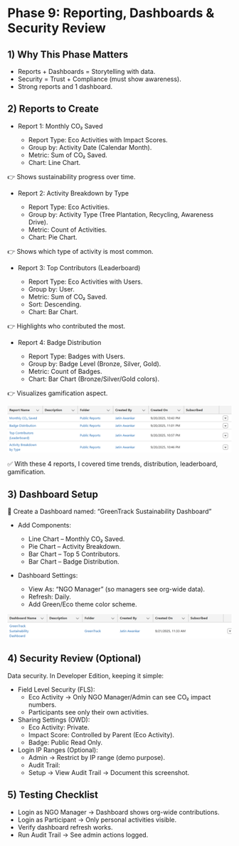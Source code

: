 # Phase 9: Reporting, Dashboards & Security Review


## 1) Why This Phase Matters
- Reports + Dashboards = Storytelling with data.
- Security = Trust + Compliance (must show awareness).
- Strong reports and 1 dashboard.


## 2) Reports to Create
- Report 1: Monthly CO₂ Saved
  
    - Report Type: Eco Activities with Impact Scores.
    - Group by: Activity Date (Calendar Month).
    - Metric: Sum of CO₂ Saved.
    - Chart: Line Chart.
  
 👉 Shows sustainability progress over time.

- Report 2: Activity Breakdown by Type
  
    - Report Type: Eco Activities.
    - Group by: Activity Type (Tree Plantation, Recycling, Awareness Drive).
    - Metric: Count of Activities.
    - Chart: Pie Chart.
  
 👉 Shows which type of activity is most common.

- Report 3: Top Contributors (Leaderboard)
  
    - Report Type: Eco Activities with Users.
    - Group by: User.
    - Metric: Sum of CO₂ Saved.
    - Sort: Descending.
    - Chart: Bar Chart.
  
 👉 Highlights who contributed the most.

- Report 4: Badge Distribution
  
    - Report Type: Badges with Users.
    - Group by: Badge Level (Bronze, Silver, Gold).
    - Metric: Count of Badges.
    - Chart: Bar Chart (Bronze/Silver/Gold colors).
  
 👉 Visualizes gamification aspect.

 <img src="Reports.png" alt="Reports" />

✅ With these 4 reports, I covered time trends, distribution, leaderboard, gamification.


## 3) Dashboard Setup
📍 Create a Dashboard named: “GreenTrack Sustainability Dashboard”
- Add Components:
  
    - Line Chart – Monthly CO₂ Saved.
    - Pie Chart – Activity Breakdown.
    - Bar Chart – Top 5 Contributors.
    - Bar Chart – Badge Distribution.
- Dashboard Settings:
  
    - View As: “NGO Manager” (so managers see org-wide data).
    - Refresh: Daily.
    - Add Green/Eco theme color scheme.
      
 <img src="Dashboard.png" alt="Dashboard" />

## 4) Security Review (Optional)
Data security. In Developer Edition, keeping it simple:
- Field Level Security (FLS):
    - Eco Activity → Only NGO Manager/Admin can see CO₂ impact numbers.
    - Participants see only their own activities.
- Sharing Settings (OWD):
    - Eco Activity: Private.
    - Impact Score: Controlled by Parent (Eco Activity).
    - Badge: Public Read Only.
- Login IP Ranges (Optional):
    - Admin → Restrict by IP range (demo purpose).
    - Audit Trail:
    - Setup → View Audit Trail → Document this screenshot.


## 5) Testing Checklist
- Login as NGO Manager → Dashboard shows org-wide contributions.
- Login as Participant → Only personal activities visible.
- Verify dashboard refresh works.
- Run Audit Trail → See admin actions logged.

